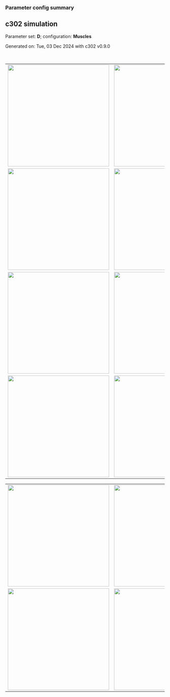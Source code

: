 ### Parameter config summary 
<h2>c302 simulation</h2>
<p>Parameter set: <b>D</b>; configuration: <b>Muscles</b></p>
<p>Generated on: Tue, 03 Dec 2024 with c302 v0.9.0</p><br/>
<table>

<tr>
  <td><a href="images/neurons_D_Muscles.png"><img alt=" " src="images/neurons_D_Muscles.png" height="320"/></a></td>
  <td><a href="images/traces_neuron_Muscles_D.png"><img alt=" " src="images/traces_neuron_Muscles_D.png" height="320"/></a></td>
</tr>

<tr>
  <td><a href="images/neuron_activity_D_Muscles.png"><img alt=" " src="images/neuron_activity_D_Muscles.png" height="320"/></a></td>
  <td><a href="images/traces_neuron_activity_Muscles_D.png"><img alt=" " src="images/traces_neuron_activity_Muscles_D.png" height="320"/></a></td>
</tr>

<tr>
  <td><a href="images/muscles_D_Muscles.png"><img alt=" " src="images/muscles_D_Muscles.png" height="320"/></a></td>
  <td><a href="images/traces_muscles_Muscles_D.png"><img alt=" " src="images/traces_muscles_Muscles_D.png" height="320"/></a></td>
</tr>

<tr>
  <td><a href="images/muscle_activity_D_Muscles.png"><img alt=" " src="images/muscle_activity_D_Muscles.png" height="320"/></a></td>
  <td><a href="images/traces_muscles_activity_Muscles_D.png"><img alt=" " src="images/traces_muscles_activity_Muscles_D.png" height="320"/></a></td>
</tr>
</table>
<table>

<tr><td><a href="images/c302_D_Muscles_exc_to_neurons.png"><img alt=" " src="images/c302_D_Muscles_exc_to_neurons.png" height="320"/></a></td>

  <td><a href="images/c302_D_Muscles_inh_to_neurons.png"><img alt=" " src="images/c302_D_Muscles_inh_to_neurons.png" height="320"/></a></td>

  <td><a href="images/c302_D_Muscles_elec_neurons_neurons.png"><img alt=" " src="images/c302_D_Muscles_elec_neurons_neurons.png" height="320"/></a></td></tr>

<tr><td><a href="images/c302_D_Muscles_exc_to_muscles.png"><img alt=" " src="images/c302_D_Muscles_exc_to_muscles.png" height="320"/></a></td>

  <td><a href="images/c302_D_Muscles_inh_to_muscles.png"><img alt=" " src="images/c302_D_Muscles_inh_to_muscles.png" height="320"/></a></td></tr>
</table>
